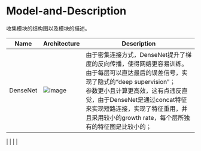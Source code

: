 # Model-and-Description
收集模块的结构图以及模块的描述。


| Name | Architecture | Description |
|----|----|----|
| DenseNet | ![image](https://github.com/Guan-qiqi/Model-and-Description/assets/63685364/deb26683-807f-4f4c-8a03-d08b6f833c83) | 由于密集连接方式，DenseNet提升了梯度的反向传播，使得网络更容易训练。由于每层可以直达最后的误差信号，实现了隐式的“deep supervision”；<br>参数更小且计算更高效，这有点违反直觉，由于DenseNet是通过concat特征来实现短路连接，实现了特征重用，并且采用较小的growth rate，每个层所独有的特征图是比较小的； |


| | | |
